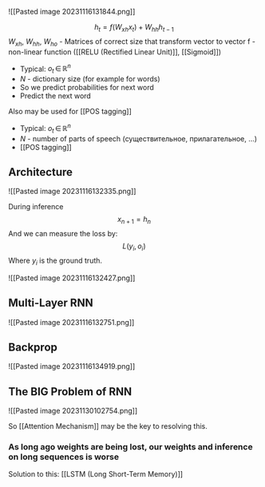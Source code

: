 ![[Pasted image 20231116131844.png]]

$$
h_{t} = f (W_{xh}x_{t}) + W_{hh}h_{t-1}
$$
$W_{xh}$, $W_{hh}$, $W_{ho}$ - Matrices of correct size that transform vector to vector
f - non-linear function ([[RELU (Rectified Linear Unit)]], [[Sigmoid]])

- Typical: $o_{t}\, \in \,\mathbb{R}^{n}$
- $N$ - dictionary size (for example for words)
- So we predict probabilities for next word
- Predict the next word

Also may be used for [[POS tagging]]
- Typical: $o_{t}\, \in \,\mathbb{R}^{n}$
- $N$ - number of parts of speech (существительное, прилагательное, ...)
- [[POS tagging]]

## Architecture
![[Pasted image 20231116132335.png]]

During inference 
$$
x_{n+1} = h_{n}
$$
And we can measure the loss by:
$$
L(y_{i},o_{i})
$$
Where $y_{i}$ is the ground truth.

![[Pasted image 20231116132427.png]]


## Multi-Layer RNN
![[Pasted image 20231116132751.png]]


## Backprop
![[Pasted image 20231116134919.png]]

## The BIG Problem of RNN
![[Pasted image 20231130102754.png]]

So [[Attention Mechanism]] may be the key to resolving this.
### As long ago weights are being lost, our weights and inference on long sequences is worse

Solution to this:
[[LSTM (Long Short-Term Memory)]]